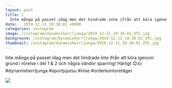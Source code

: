 ```yaml
---
layout: post
title: |
  Inte många på passet idag men det hindrade inte ifrån att köra igenom grund i rörelse i del 1 & 2 och några vändor sparring
date:   2019-12-11 19:38:01 +0000
categories: instagram
image: /instagram/dynamixherrljunga/2019-12-11_19-38-01_UTC.jpg
background: /instagram/dynamixherrljunga/2019-12-11_19-38-01_UTC.jpg
thumbnail: /instagram/dynamixherrljunga/2019-12-11_19-38-01_UTC.jpg
---
```

Inte många på passet idag men det hindrade inte ifrån att köra igenom grund i rörelse i del 1 & 2 och några vändor sparring! Härligt 😊👍 #dynamixherrljunga #sportjujutsu #riise #orderkontoretäger



<img src='/www-dynamix-herrljunga/instagram/dynamixherrljunga/2019-12-11_19-38-01_UTC.jpg' class='img-fluid' />
